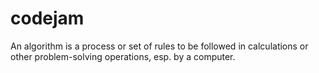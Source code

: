 codejam
==========

An algorithm is a process or set of rules to be followed in calculations or other problem-solving operations, esp. by a computer.
